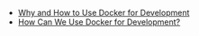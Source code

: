- [Why and How to Use Docker for Development](https://medium.com/travis-on-docker/why-and-how-to-use-docker-for-development-a156c1de3b24)
- [How Can We Use Docker for Development?](https://www.codementor.io/jquacinella/docker-and-docker-compose-for-local-development-and-small-deployments-ph4p434gb)
